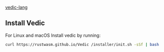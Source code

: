 [vedic-lang](https://raw.githubusercontent.com/vedic-lang/vedic/main/assets/vedic-lang.png)

## Install Vedic 

For Linux and macOS Install vedic by running:

```bash
curl https://rustwasm.github.io/Vedic /installer/init.sh -sSf | bash
```
